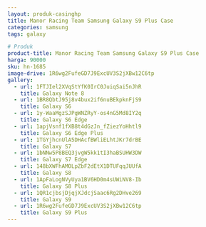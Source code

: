 ```yaml
---
layout: produk-casinghp
title: Manor Racing Team Samsung Galaxy S9 Plus Case
categories: samsung
tags: galaxy

# Produk
product-title: Manor Racing Team Samsung Galaxy S9 Plus Case
harga: 90000
sku: hn-1685
image-drive: 1R6wg2FufeGD7J9ExcUV3S2jXBw12C6tp
gallery:
  - url: 1FTJIel2XVqStYfK0IrC0JuiqSai5nJhR
    title: Galaxy Note 8
  - url: 1BR8QbtJ95j8v4bux2if6nuBEkpknFjS9
    title: Galaxy S6
  - url: 1y-WaaMgzSJPgWNZRyY-os4nG5Md8IY2q
    title: Galaxy S6 Edge
  - url: 1apjVsnf1fXB8t4dGzJn_fZiezYoHhtl9
    title: Galaxy S6 Edge Plus
  - url: 1TGYjhcnUlA5DHAcfBWliELhtJKr7drBE
    title: Galaxy S7
  - url: 1bNNw5P8BEQ3jvgW5kk1tI3haBSUHW3DW
    title: Galaxy S7 Edge
  - url: 148bXWFhAMOLpZbF2dEtX1DTUFqqJUUfA
    title: Galaxy S8
  - url: 1ApFaLogNVyUya1BV6HD0m4sUWiNV8-Ib
    title: Galaxy S8 Plus
  - url: 1QR1cjbsjDjqjXJdcjSaac6Rg2DHve269
    title: Galaxy S9
  - url: 1R6wg2FufeGD7J9ExcUV3S2jXBw12C6tp
    title: Galaxy S9 Plus
---
```

